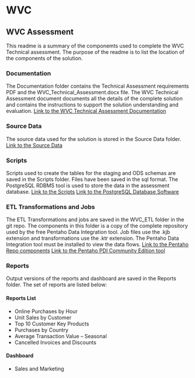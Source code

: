 # WVC
## WVC Assessment

This readme is a summary of the componemts used to complete the WVC Technical assessment. The purpose of the readme is to list the location of the components of the solution.

### Documentation
The Documentation folder contains the Technical Assessment requirements PDF and the WVC_Technical_Assessment.docx file.  The WVC Technical Assessment document documents all the details of the complete solution and contains the instructions to support the solution understanding and evaluation. 
[Link to the WVC Technical Assessment Documentation](https://github.com/stevcole/wvc/tree/master/Documentation)

### Source Data
The source data used for the solution is stored in the Source Data folder. 
[Link to the Source Data](https://github.com/stevcole/wvc/tree/master/Source%20Data)

### Scripts
Scripts used to create the tables for the staging and ODS schemas are saved in the Scripts folder.  Files have been saved in the sql format. The PostgreSQL RDBMS tool is used to store the data in the assessment database.
[Link to the Scripts](https://github.com/stevcole/wvc/tree/master/Scripts)
[Link to the PostgreSQL Database Software](https://www.postgresql.org/download/)

### ETL Transformations and Jobs
The ETL Transformations and jobs are saved in the WVC_ETL folder in the git repo.  The components in this folder is a copy of the complete repository used by the free Pentaho Data Integration tool.  Job files use the .kjb extension and transformations use the .ktr extension. The Pentaho Data Integration tool must be installed to view the data flows.
[Link to the Pentaho Repo components](https://github.com/stevcole/wvc/tree/master/WVC_ETL)
[Link to the Pentaho PDI Community Edition tool](https://events.pentaho.com/CE-Download_Data-Integration-ALL-OS.html)

### Reports
Output versions of the reports and dashboard are saved in the Reports folder.  The set of reports are listed below:

#### Reports List
* Online Purchases by Hour
* Unit Sales by Customer
* Top 10 Customer Key Products
* Purchases by Country
* Average Transaction Value – Seasonal
* Cancelled Invoices and Discounts
#### Dashboard
* Sales and Marketing
